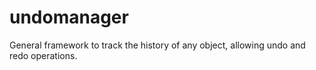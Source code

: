 # undomanager

General framework to track the history of any object, allowing undo and redo operations.
